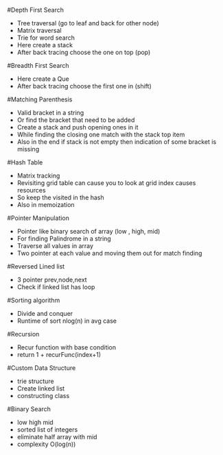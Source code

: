 #Depth First Search
- Tree traversal (go to leaf and back for other node)
- Matrix traversal
- Trie for word search
- Here create a stack
- After back tracing choose the one on top (pop)

#Breadth First Search
- Here create a Que
- After back tracing choose the first one in (shift)

#Matching Parenthesis
- Valid bracket in a string
- Or find the bracket that need to be added
- Create a stack and push opening ones in it
- While finding the closing one match with the stack top item
- Also in the end if stack is not empty then indication of some bracket is missing

#Hash Table
- Matrix tracking
- Revisiting grid table can cause you to look at grid index causes resources
- So keep the visited in the hash
- Also in memoization

#Pointer Manipulation
- Pointer like binary search of array (low , high, mid)
- For finding Palindrome in a string
- Traverse all values in array
- Two pointer at each value and moving them out for match finding

#Reversed Lined list
- 3 pointer prev,node,next
- Check if linked list has loop

#Sorting algorithm
- Divide and conquer
- Runtime of sort nlog(n) in avg case

#Recursion
- Recur function with base condition
- return 1 + recurFunc(index+1)

#Custom Data Structure
- trie structure
- Create linked list
- constructing class

#Binary Search
- low high mid
- sorted list of integers
- eliminate half array with mid
- complexity O(log(n))